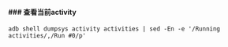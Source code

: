 #### ### 查看当前activity

`adb shell dumpsys activity activities | sed -En -e '/Running activities/,/Run #0/p'`